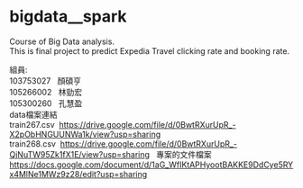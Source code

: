 # bigdata__spark
Course of Big Data analysis.  
This is final project to predict Expedia Travel clicking rate and booking rate.  

組員:  
103753027   顏碩亨  
105266002   林勁宏  
105300260   孔慧盈  
data檔案連結  
train267.csv  https://drive.google.com/file/d/0BwtRXurUpR_-X2pObHNGUUNWa1k/view?usp=sharing  
train268.csv  https://drive.google.com/file/d/0BwtRXurUpR_-QjNuTW95Zk1fX1E/view?usp=sharing  
專案的文件檔案  
https://docs.google.com/document/d/1aG_WfIKtAPHyootBAKKE9DdCye5RYx4MlNe1MWz9z28/edit?usp=sharing
